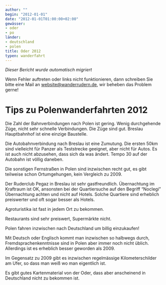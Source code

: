 ```yaml
---
author: ""
begin: "2012-01-01"
date: "2012-01-01T01:00:00+02:00"
gewässer:
- oder
- po
länder:
- deutschland
- polen
title: Oder 2012
typen: wanderfahrt
---
```



*Dieser Bericht wurde automatisch migriert*

Wenn Fehler auftreten oder links nicht funktionieren, dann schreiben Sie bitte eine Mail an website@wanderrudern.de, wir beheben das Problem gerne!



# Tips zu Polenwanderfahrten 2012


Die Zahl der Bahnverbindungen nach Polen ist gering. Wenig durchgehende Züge, nicht sehr schnelle Verbindungen. Die Züge sind gut. Breslau Hauptbahnhof ist eine einzige Baustelle.

Die Autobahnverbindung nach Breslau ist eine Zumutung. Die ersten 50km sind vielleicht für Panzer als Teststrecke geeignet, aber nicht für Autos. Es ist auch nicht abzusehen, dass sich da was ändert. Tempo 30 auf der Autobahn ist völlig daneben.

Die sonstigen Fernstraßen in Polen sind inzwischen recht gut, es gibt teilweise schon Ortumgehungen, kein Vergleich zu 2009.

Der Ruderclub Pegaz in Breslau ist sehr gastfreundlich. Übernachtung im Kraftraum ist OK, ansonsten bei der Quartiersuche auf den Begriff “Noclegi” Übernachtung achten und nicht auf Hotels. Solche Quartiere sind erheblich preiswerter und oft sogar besser als Hotels.

Agroturistika ist fast in jedem Ort zu bekommen.

Restaurants sind sehr preiswert, Supermärkte nicht.

Polen fahren inzwischen nach Deutschland um billig einzukaufen!

Mit Deutsch oder Englisch kommt man inzwischen so halbwegs durch, Fremdsprachenkenntnisse sind in Polen aber immer noch nicht üblich. Allerdings ist es erheblich besser geworden als 2009.

Im Gegensatz zu 2009 gibt es inzwischen regelmässige Kilometerschilder am Ufer, so dass man weiß wo man eigentlich ist.

Es gibt gutes Kartenmaterial von der Oder, dass aber anscheinend in Deutschland nicht zu bekommen ist.
